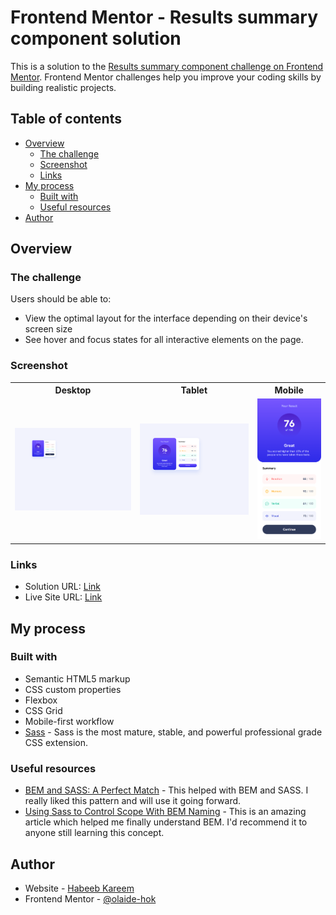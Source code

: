 # Frontend Mentor - Results summary component solution

This is a solution to the [Results summary component challenge on Frontend Mentor](https://www.frontendmentor.io/challenges/results-summary-component-CE_K6s0maV). Frontend Mentor challenges help you improve your coding skills by building realistic projects.

## Table of contents

- [Overview](#overview)
    - [The challenge](#the-challenge)
    - [Screenshot](#screenshot)
    - [Links](#links)
- [My process](#my-process)
    - [Built with](#built-with)
    - [Useful resources](#useful-resources)
- [Author](#author)

## Overview

### The challenge

Users should be able to:

- View the optimal layout for the interface depending on their device's screen size
- See hover and focus states for all interactive elements on the page.

### Screenshot

<table>
 <tr>
    <th>Desktop</th>
    <th>Tablet</th>
    <th>Mobile</th>
  </tr>
  <tr>
    <td><img src="./results-summary-component-desktop.png" alt="Desktop version"></td>
    <td><img src="./results-summary-component-tablet.png" alt="Tablet version"></td>
    <td><img src="./results-summary-component-mobile.png" alt="Mobile version"></td>
  </tr>
</table>

### Links

- Solution URL: [Link](https://github.com/olaide-hok/results-summary-component)
- Live Site URL: [Link](https://olaide-hok.github.io/results-summary-component)

## My process

### Built with

- Semantic HTML5 markup
- CSS custom properties
- Flexbox
- CSS Grid
- Mobile-first workflow
- [Sass](https://sass-lang.com/) - Sass is the most mature, stable, and powerful professional grade CSS extension.

### Useful resources

- [BEM and SASS: A Perfect Match](https://andrew-barnes.medium.com/bem-and-sass-a-perfect-match-5e48d9bc3894) - This helped with BEM and SASS. I really liked this pattern and will use it going forward.
- [Using Sass to Control Scope With BEM Naming](https://css-tricks.com/using-sass-control-scope-bem-naming/) - This is an amazing article which helped me finally understand BEM. I'd recommend it to anyone still learning this concept.

## Author

- Website - [Habeeb Kareem](https://habeeb-dev.netlify.app)
- Frontend Mentor - [@olaide-hok](https://www.frontendmentor.io/profile/olaide-hok)
